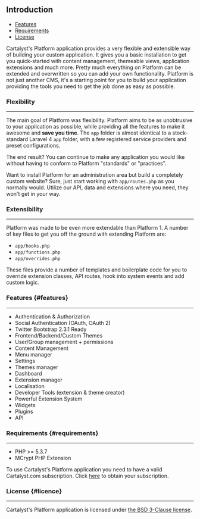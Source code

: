 ## Introduction

- [Features](platform/overview#features)
- [Requirements](platform/overview#requirements)
- [License](platform/overview#license)

Cartalyst's Platform application provides a very flexible and extensible way of building your custom application. It gives you a basic installation to get you quick-started with content management, themeable views, application extensions and much more. Pretty much everything on Platform can be extended and overwritten so you can add your own functionality. Platform is not just another CMS, it's a starting point for you to build your application providing the tools you need to get the job done as easy as possible.

### Flexibility

---

The main goal of Platform was flexibility. Platform aims to be as unobtrusive
to your application as possible, while providing all the features to make it
awesome and **save you time**. The `app` folder is almost identical to a
stock-standard Laravel 4 `app` folder, with a few registered service
providers and preset configurations.

The end result? You can continue to make any application you would like without
having to conform to Platform "standards" or "practices".

Want to install Platform for an administration area but build a completely custom
website? Sure, just start working with `app/routes.php` as you normally would.
Utilize our API, data and extensions where you need, they won't get in your way.

### Extensibility

---

Platform was made to be even more extendable than Platform 1. A number of key files to get you off the ground with extending Platform are:

 - `app/hooks.php`
 - `app/functions.php`
 - `app/overrides.php`

These files provide a number of templates and boilerplate code for you to override extension classes, API routes, hook into system events and add custom logic.

### Features {#features}

---

- Authentication & Authorization
- Social Authentication (OAuth, OAuth 2)
- Twitter Bootstrap 2.3.1 Ready
- Frontend/Backend/Custom Themes
- User/Group management + permissions
- Content Management
- Menu manager
- Settings
- Themes manager
- Dashboard
- Extension manager
- Localisation
- Developer Tools (extension & theme creator)
- Powerful Extension System
- Widgets
- Plugins
- API

### Requirements {#requirements}

---

- PHP >= 5.3.7
- MCrypt PHP Extension

To use Cartalyst's Platform application you need to have a valid Cartalyst.com subscription. Click [here](platform/https://www.cartalyst.com/pricing) to obtain your subscription.

### License {#licence}

---

Cartalyst's Platform application is licensed under [the BSD 3-Clause license](platform/overview/license).
